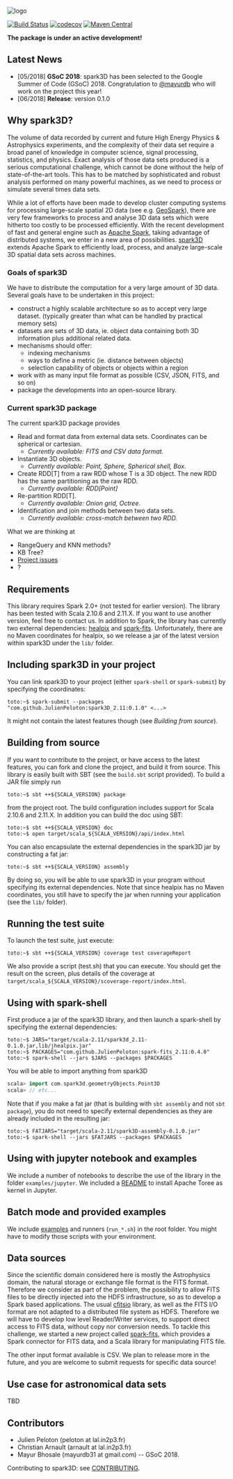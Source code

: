 ![logo](https://github.com/JulienPeloton/spark3D/blob/master/pic/spark3d_logo.jpg)

[![Build Status](https://travis-ci.org/JulienPeloton/spark3D.svg?branch=master)](https://travis-ci.org/JulienPeloton/spark3D)
[![codecov](https://codecov.io/gh/JulienPeloton/spark3D/branch/master/graph/badge.svg)](https://codecov.io/gh/JulienPeloton/spark3D)
[![Maven Central](https://maven-badges.herokuapp.com/maven-central/com.github.JulienPeloton/spark3D_2.11/badge.svg?style=flat)](https://maven-badges.herokuapp.com/maven-central/com.github.JulienPeloton/spark3D_2.11)

**The package is under an active development!**

## Latest News

- [05/2018] **GSoC 2018**: spark3D has been selected to the Google Summer of Code (GSoC) 2018. Congratulation to [@mayurdb](https://github.com/mayurdb) who will work on the project this year!
- [06/2018] **Release**: version 0.1.0

## Why spark3D?

The volume of data recorded by current and
future High Energy Physics & Astrophysics experiments,
and the complexity of their data set require a broad panel of
knowledge in computer science, signal processing, statistics, and physics.
Exact analysis of those data sets produced is a serious computational challenge,
which cannot be done without the help of state-of-the-art tools.
This has to be matched by sophisticated and robust analysis performed on many
powerful machines, as we need to process or simulate several times data sets.

While a lot of efforts have been made to develop cluster computing systems for
processing large-scale spatial 2D data
(see e.g. [GeoSpark](http://geospark.datasyslab.org)),
there are very few frameworks to process and analyse 3D data sets
which were hitherto too costly to be processed efficiently.
With the recent development of fast and general engine such as
[Apache Spark](http://spark.apache.org), taking advantage of
distributed systems, we enter in a new area of possibilities.
[spark3D](https://github.com/JulienPeloton/spark3D) extends Apache Spark to
efficiently load, process, and analyze large-scale 3D spatial data sets across machines.

### Goals of spark3D


We have to distribute the computation for a very large amount of 3D data.
Several goals have to be undertaken in this project:

- construct a highly scalable architecture so as to accept very large dataset. (typically greater than what can be handled by practical memory sets)
- datasets are sets of 3D data, ie. object data containing both 3D information plus additional related data.
- mechanisms should offer:
  + indexing mechanisms
  + ways to define a metric (ie. distance between objects)
  + selection capability of objects or objects within a region
- work with as many input file format as possible (CSV, JSON, FITS, and so on)
- package the developments into an open-source library.

### Current spark3D package

The current spark3D package provides

- Read and format data from external data sets. Coordinates can be spherical or cartesian. 
  - *Currently available: FITS and CSV data format.*
- Instantiate 3D objects. 
  - *Currently available: Point, Sphere, Spherical shell, Box.*
- Create RDD[T] from a raw RDD whose T is a 3D object. The new RDD has the same partitioning as the raw RDD.
  - *Currently available: RDD[Point]*
- Re-partition RDD[T]. 
  - *Currently available: Onion grid, Octree.*
- Identification and join methods between two data sets. 
  - *Currently available: cross-match between two RDD.*

What we are thinking at

- RangeQuery and KNN methods?
- KB Tree?
- [Project issues](https://github.com/JulienPeloton/spark3D/issues)
- ?

## Requirements

This library requires Spark 2.0+ (not tested for earlier version). The
library has been tested with Scala 2.10.6 and 2.11.X. If you want to use
another version, feel free to contact us. In addition to Spark, the library has currently two external dependencies: [healpix](http://healpix.sourceforge.net/) and [spark-fits](https://github.com/JulienPeloton/spark-fits). Unfortunately, there are no Maven coordinates for healpix, so we release a jar of the latest version within spark3D under the `lib/` folder.

## Including spark3D in your project

You can link spark3D to your project (either `spark-shell` or `spark-submit`) by specifying the coordinates:

```console
toto:~$ spark-submit --packages "com.github.JulienPeloton:spark3D_2.11:0.1.0" <...>
```

It might not contain the latest features though (see *Building from source*).

## Building from source

If you want to contribute to the project, or have access to the latest features, you can fork and clone the project, and build it from source.
This library is easily built with SBT (see the `build.sbt` script provided). To
build a JAR file simply run

```console
toto:~$ sbt ++${SCALA_VERSION} package
```

from the project root. The build configuration includes support for
Scala 2.10.6 and 2.11.X. In addition you can build the doc using SBT:

```console
toto:~$ sbt ++${SCALA_VERSION} doc
toto:~$ open target/scala_${SCALA_VERSION}/api/index.html
```

You can also encapsulate the external dependencies in the spark3D jar by constructing a fat jar:

```console
toto:~$ sbt ++${SCALA_VERSION} assembly
```

By doing so, you will be able to use spark3D in your program without specifying its external dependencies. Note that since healpix has no Maven coordinates, you still have to specify the jar when running your application (see the `lib/` folder).

## Running the test suite

To launch the test suite, just execute:

```console
toto:~$ sbt ++${SCALA_VERSION} coverage test coverageReport
```

We also provide a script (test.sh) that you can execute. You should get the
result on the screen, plus details of the coverage at 
`target/scala_${SCALA_VERSION}/scoverage-report/index.html`.

## Using with spark-shell

First produce a jar of the spark3D library, and then launch a spark-shell by specifying the external dependencies:

```console
toto:~$ JARS="target/scala-2.11/spark3d_2.11-0.1.0.jar,lib/jhealpix.jar"
toto:~$ PACKAGES="com.github.JulienPeloton:spark-fits_2.11:0.4.0"
toto:~$ spark-shell --jars $JARS --packages $PACKAGES
```

You will be able to import anything from spark3D

```scala
scala> import com.spark3d.geometryObjects.Point3D
scala> // etc...
```
Note that if you make a fat jar (that is building with `sbt assembly` and not `sbt package`), you do not need to specify external dependencies as they are already included in the resulting jar:

```console
toto:~$ FATJARS="target/scala-2.11/spark3D-assembly-0.1.0.jar"
toto:~$ spark-shell --jars $FATJARS --packages $PACKAGES
```

## Using with jupyter notebook and examples

We include a number of notebooks to describe the use of the library in the folder `examples/jupyter`. We included a [README](https://github.com/JulienPeloton/spark3D/blob/master/examples/jupyter/README.md) to install Apache Toree as kernel in Jupyter.

## Batch mode and provided examples

We include [examples](https://github.com/JulienPeloton/spark3D/tree/master/src/main/scala/com/spark3d/examples) and runners (`run_*.sh`) in the root folder.
You might have to modify those scripts with your environment.

## Data sources

Since the scientific domain considered here is mostly the Astrophysics domain,
the natural storage or exchange file format is the FITS format.
Therefore we consider as part of the problem, the possibility to allow FITS files
to be directly injected into the HDFS infrastructure, so as to develop a Spark based applications. The usual [cfitsio](https://heasarc.gsfc.nasa.gov/fitsio/fitsio.html) library, as well as the FITS I/O format are not adapted to a distributed file system as HDFS.
Therefore we will have to develop low level Reader/Writer services,
to support direct access to FITS data, without copy nor conversion needs.
To tackle this challenge, we started a new project called
[spark-fits](https://github.com/JulienPeloton/spark-fits), which provides a
Spark connector for FITS data, and a Scala library for manipulating FITS file.

The other input format available is CSV. We plan to release more in the future, and you are welcome to submit requests for specific data source!

## Use case for astronomical data sets

TBD

## Contributors

* Julien Peloton (peloton at lal.in2p3.fr)
* Christian Arnault (arnault at lal.in2p3.fr)
* Mayur Bhosale (mayurdb31 at gmail.com) -- GSoC 2018.

Contributing to spark3D: see [CONTRIBUTING](https://github.com/JulienPeloton/spark3D/blob/master/CONTRIBUTING.rst).